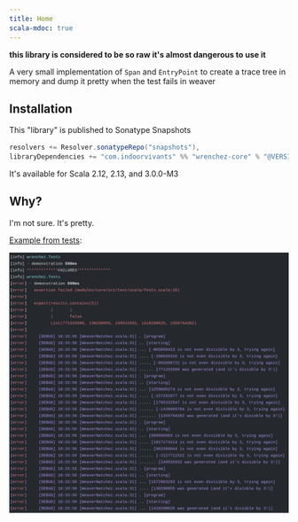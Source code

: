 ```yaml
---
title: Home
scala-mdoc: true
---
```


**this library is considered to be so raw it's almost dangerous to use it**

A very small implementation of `Span` and `EntryPoint` to create a
trace tree in memory and dump it pretty when the test fails in weaver

## Installation

This "library" is published to Sonatype Snapshots

```scala
resolvers += Resolver.sonatypeRepo("snapshots"),
libraryDependencies += "com.indoorvivants" %% "wrenchez-core" % "@VERSION@"
```

It's available for Scala 2.12, 2.13, and 3.0.0-M3

## Why?

I'm not sure. It's pretty.

[Example from tests](https://github.com/indoorvivants/weaver-natchez/blob/master/modules/core/src/test/scala/Tests.scala):

![](assets/clickbait.png)
